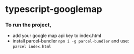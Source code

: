 # typescript-googlemap

### To run the project,

- add your google map api key to index.html
- install parcel-bundler `npm i -g parcel-bundler` and use:  
  `parcel index.html`
